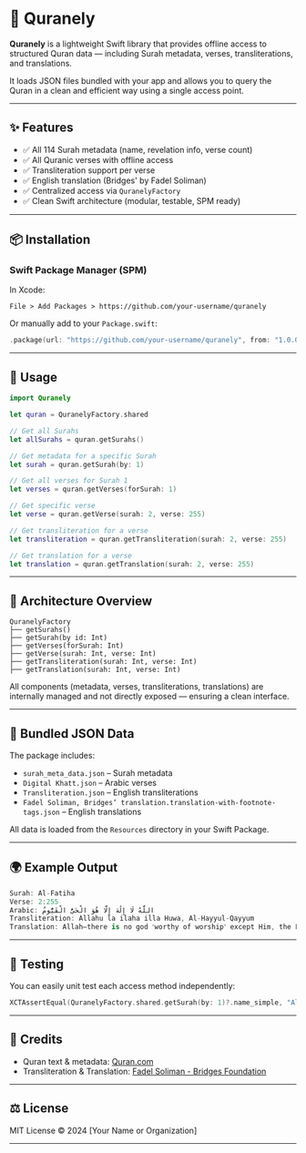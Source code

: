 # 📖 Quranely

**Quranely** is a lightweight Swift library that provides offline access to structured Quran data — including Surah metadata, verses, transliterations, and translations.

It loads JSON files bundled with your app and allows you to query the Quran in a clean and efficient way using a single access point.

---

## ✨ Features

- ✅ All 114 Surah metadata (name, revelation info, verse count)
- ✅ All Quranic verses with offline access
- ✅ Transliteration support per verse
- ✅ English translation (Bridges' by Fadel Soliman)
- ✅ Centralized access via `QuranelyFactory`
- ✅ Clean Swift architecture (modular, testable, SPM ready)

---

## 📦 Installation

### Swift Package Manager (SPM)

In Xcode:

```
File > Add Packages > https://github.com/your-username/quranely
```

Or manually add to your `Package.swift`:

```swift
.package(url: "https://github.com/your-username/quranely", from: "1.0.0")
```

---

## 🔧 Usage

```swift
import Quranely

let quran = QuranelyFactory.shared

// Get all Surahs
let allSurahs = quran.getSurahs()

// Get metadata for a specific Surah
let surah = quran.getSurah(by: 1)

// Get all verses for Surah 1
let verses = quran.getVerses(forSurah: 1)

// Get specific verse
let verse = quran.getVerse(surah: 2, verse: 255)

// Get transliteration for a verse
let transliteration = quran.getTransliteration(surah: 2, verse: 255)

// Get translation for a verse
let translation = quran.getTranslation(surah: 2, verse: 255)
```

---

## 🧱 Architecture Overview

```text
QuranelyFactory
├── getSurahs()
├── getSurah(by id: Int)
├── getVerses(forSurah: Int)
├── getVerse(surah: Int, verse: Int)
├── getTransliteration(surah: Int, verse: Int)
├── getTranslation(surah: Int, verse: Int)
```

All components (metadata, verses, transliterations, translations) are internally managed and not directly exposed — ensuring a clean interface.

---

## 📁 Bundled JSON Data

The package includes:

- `surah_meta_data.json` – Surah metadata
- `Digital Khatt.json` – Arabic verses
- `Transliteration.json` – English transliterations
- `Fadel Soliman, Bridges’ translation.translation-with-footnote-tags.json` – English translations

All data is loaded from the `Resources` directory in your Swift Package.

---

## 🌍 Example Output

```swift
Surah: Al-Fatiha
Verse: 2:255
Arabic: اللَّهُ لَا إِلَٰهَ إِلَّا هُوَ الْحَيُّ الْقَيُّومُ
Transliteration: Allahu la ilaha illa Huwa, Al-Hayyul-Qayyum
Translation: Allah—there is no god ˹worthy of worship˺ except Him, the Ever-Living, All-Sustaining...
```

---

## 🧪 Testing

You can easily unit test each access method independently:

```swift
XCTAssertEqual(QuranelyFactory.shared.getSurah(by: 1)?.name_simple, "Al-Fatiha")
```

---

## 💬 Credits

- Quran text & metadata: [Quran.com](https://quran.com/)
- Transliteration & Translation: [Fadel Soliman - Bridges Foundation](https://bridges-foundation.org/)

---

## ⚖️ License

MIT License © 2024 [Your Name or Organization]

---

